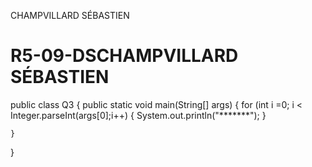 CHAMPVILLARD SÉBASTIEN
# R5-09-DSCHAMPVILLARD SÉBASTIEN
public class Q3 
{
  public static void main(String[] args) 
  {
    for (int i =0; i < Integer.parseInt(args[0];i++)
    {
      System.out.println("*******");
    }
		
	}

}
